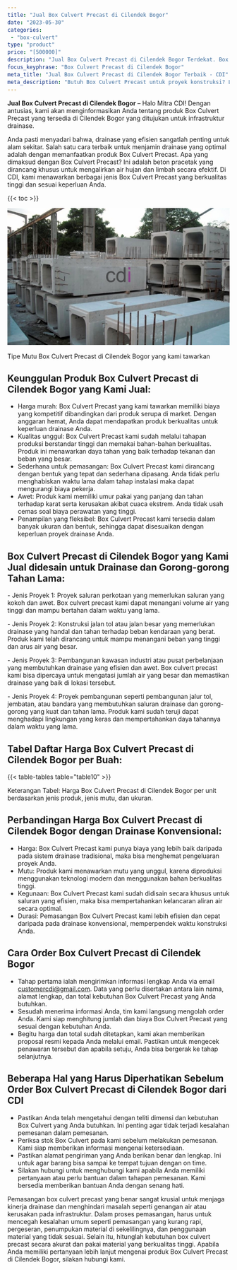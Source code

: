 ```yaml
---
title: "Jual Box Culvert Precast di Cilendek Bogor"
date: "2023-05-30"
categories:
 - "box-culvert"
type: "product"
price: "[500000]"
description: "Jual Box Culvert Precast di Cilendek Bogor Terdekat. Box Culvert Precast ini merupakan pilihan prima dalam proyek pembangunan sebagai saluran drainase yang handal dan berkualitas tinggi. Hubungi kami untuk konsultasi mendalam."
focus_keyphrase: "Box Culvert Precast di Cilendek Bogor"
meta_title: "Jual Box Culvert Precast di Cilendek Bogor Terbaik - CDI"
meta_description: "Butuh Box Culvert Precast untuk proyek konstruksi? Layanan profesional kami siap membantu dengan solusi terbaik. Segera hubungi kami."
---
```


**Jual Box Culvert Precast di Cilendek Bogor** – Halo Mitra CDI! Dengan antusias, kami akan menginformasikan Anda tentang produk Box Culvert Precast yang tersedia di Cilendek Bogor yang ditujukan untuk infrastruktur drainase.

Anda pasti menyadari bahwa, drainase yang efisien sangatlah penting untuk alam sekitar. Salah satu cara terbaik untuk menjamin drainase yang optimal adalah dengan memanfaatkan produk Box Culvert Precast. Apa yang dimaksud dengan Box Culvert Precast? Ini adalah beton pracetak yang dirancang khusus untuk mengalirkan air hujan dan limbah secara efektif. Di CDI, kami menawarkan berbagai jenis Box Culvert Precast yang berkualitas tinggi dan sesuai keperluan Anda.

{{< toc >}}

![Jual Box Culvert Precast di Cilendek Bogor](/images/box-culvert/box-culvert-02.jpg)

Tipe Mutu Box Culvert Precast di Cilendek Bogor yang kami tawarkan 

## Keunggulan Produk Box Culvert Precast di Cilendek Bogor yang Kami Jual:

*   Harga murah: Box Culvert Precast yang kami tawarkan memiliki biaya yang kompetitif dibandingkan dari produk serupa di market. Dengan anggaran hemat, Anda dapat mendapatkan produk berkualitas untuk keperluan drainase Anda.
*   Kualitas unggul: Box Culvert Precast kami sudah melalui tahapan produksi berstandar tinggi dan memakai bahan-bahan berkualitas. Produk ini menawarkan daya tahan yang baik terhadap tekanan dan beban yang besar.
*   Sederhana untuk pemasangan: Box Culvert Precast kami dirancang dengan bentuk yang tepat dan sederhana dipasang. Anda tidak perlu menghabiskan waktu lama dalam tahap instalasi maka dapat mengurangi biaya pekerja.
*   Awet: Produk kami memiliki umur pakai yang panjang dan tahan terhadap karat serta kerusakan akibat cuaca ekstrem. Anda tidak usah cemas soal biaya perawatan yang tinggi.
*   Penampilan yang fleksibel: Box Culvert Precast kami tersedia dalam banyak ukuran dan bentuk, sehingga dapat disesuaikan dengan keperluan proyek drainase Anda.

## Box Culvert Precast di Cilendek Bogor yang Kami Jual didesain untuk Drainase dan Gorong-gorong Tahan Lama:

\- Jenis Proyek 1: Proyek saluran perkotaan yang memerlukan saluran yang kokoh dan awet. Box culvert precast kami dapat menangani volume air yang tinggi dan mampu bertahan dalam waktu yang lama.

\- Jenis Proyek 2: Konstruksi jalan tol atau jalan besar yang memerlukan drainase yang handal dan tahan terhadap beban kendaraan yang berat. Produk kami telah dirancang untuk mampu menangani beban yang tinggi dan arus air yang besar.

\- Jenis Proyek 3: Pembangunan kawasan industri atau pusat perbelanjaan yang membutuhkan drainase yang efisien dan awet. Box culvert precast kami bisa dipercaya untuk mengatasi jumlah air yang besar dan memastikan drainase yang baik di lokasi tersebut.

\- Jenis Proyek 4: Proyek pembangunan seperti pembangunan jalur tol, jembatan, atau bandara yang membutuhkan saluran drainase dan gorong-gorong yang kuat dan tahan lama. Produk kami sudah teruji dapat menghadapi lingkungan yang keras dan mempertahankan daya tahannya dalam waktu yang lama.

## Tabel Daftar Harga Box Culvert Precast di Cilendek Bogor per Buah:

{{< table-tables table="table10" >}}

Keterangan Tabel: Harga Box Culvert Precast di Cilendek Bogor per unit berdasarkan jenis produk, jenis mutu, dan ukuran.

## Perbandingan Harga Box Culvert Precast di Cilendek Bogor dengan Drainase Konvensional:

*   Harga: Box Culvert Precast kami punya biaya yang lebih baik daripada pada sistem drainase tradisional, maka bisa menghemat pengeluaran proyek Anda.
*   Mutu: Produk kami menawarkan mutu yang unggul, karena diproduksi menggunakan teknologi modern dan menggunakan bahan berkualitas tinggi.
*   Kegunaan: Box Culvert Precast kami sudah didisain secara khusus untuk saluran yang efisien, maka bisa mempertahankan kelancaran aliran air secara optimal.
*   Durasi: Pemasangan Box Culvert Precast kami lebih efisien dan cepat daripada pada drainase konvensional, memperpendek waktu konstruksi Anda.

## Cara Order Box Culvert Precast di Cilendek Bogor

*   Tahap pertama ialah mengirimkan informasi lengkap Anda via email customercdi@gmail.com. Data yang perlu disertakan antara lain nama, alamat lengkap, dan total kebutuhan Box Culvert Precast yang Anda butuhkan.
*   Sesudah menerima informasi Anda, tim kami langsung mengolah order Anda. Kami siap menghitung jumlah dan biaya Box Culvert Precast yang sesuai dengan kebutuhan Anda.
*   Begitu harga dan total sudah ditetapkan, kami akan memberikan proposal resmi kepada Anda melalui email. Pastikan untuk mengecek penawaran tersebut dan apabila setuju, Anda bisa bergerak ke tahap selanjutnya.

## Beberapa Hal yang Harus Diperhatikan Sebelum Order Box Culvert Precast di Cilendek Bogor dari CDI

*   Pastikan Anda telah mengetahui dengan teliti dimensi dan kebutuhan Box Culvert yang Anda butuhkan. Ini penting agar tidak terjadi kesalahan pemesanan dalam pemesanan.
*   Periksa stok Box Culvert pada kami sebelum melakukan pemesanan. Kami siap memberikan informasi mengenai ketersediaan.
*   Pastikan alamat pengiriman yang Anda berikan benar dan lengkap. Ini untuk agar barang bisa sampai ke tempat tujuan dengan on time.
*   Silakan hubungi untuk menghubungi kami apabila Anda memiliki pertanyaan atau perlu bantuan dalam tahapan pemesanan. Kami bersedia memberikan bantuan Anda dengan senang hati.

Pemasangan box culvert precast yang benar sangat krusial untuk menjaga kinerja drainase dan menghindari masalah seperti genangan air atau kerusakan pada infrastruktur. Dalam proses pemasangan, harus untuk mencegah kesalahan umum seperti pemasangan yang kurang rapi, pergeseran, penumpukan material di sekelilingnya, dan penggunaan material yang tidak sesuai. Selain itu, hitunglah kebutuhan box culvert precast secara akurat dan pakai material yang berkualitas tinggi. Apabila Anda memiliki pertanyaan lebih lanjut mengenai produk Box Culvert Precast di Cilendek Bogor, silakan hubungi kami.